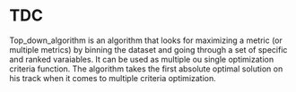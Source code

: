 # TDC

Top_down_algorithm is an algorithm that looks for maximizing a metric (or multiple metrics) by binning the dataset and going through a set of specific and ranked varaiables. It can be used as multiple ou single optimization criteria function. The algorithm takes the first absolute optimal solution on his track when it comes to multiple criteria optimization.

